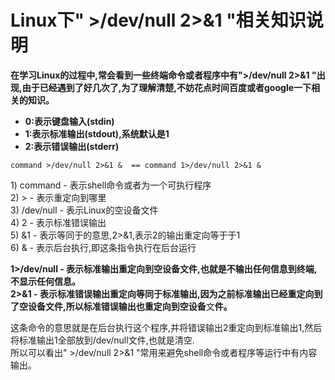 # Linux下" &gt;/dev/null 2&gt;&1 "相关知识说明

**在学习Linux的过程中,常会看到一些终端命令或者程序中有"&gt;/dev/null 2&gt;&1 "出现,由于已经遇到了好几次了,为了理解清楚,不妨花点时间百度或者google一下相关的知识。**

* **0:表示键盘输入\(stdin\)**
* **1:表示标准输出\(stdout\),系统默认是1**
* **2:表示错误输出\(stderr\)**

```
command >/dev/null 2>&1 &  == command 1>/dev/null 2>&1 &
```

1\) command - 表示shell命令或者为一个可执行程序  
2\) &gt; - 表示重定向到哪里  
3\) /dev/null - 表示Linux的空设备文件  
4\) 2 - 表示标准错误输出  
5\) &1 - 表示等同于的意思,2&gt;&1,表示2的输出重定向等于于1  
6\) & - 表示后台执行,即这条指令执行在后台运行

**1&gt;/dev/null - 表示标准输出重定向到空设备文件,也就是不输出任何信息到终端,不显示任何信息。  
2&gt;&1 - 表示标准错误输出重定向等同于标准输出,因为之前标准输出已经重定向到了空设备文件,所以标准错误输出也重定向到空设备**文**件。**

这条命令的意思就是在后台执行这个程序,并将错误输出2重定向到标准输出1,然后将标准输出1全部放到/dev/null文件,也就是清空.  
所以可以看出" &gt;/dev/null 2&gt;&1 "常用来避免shell命令或者程序等运行中有内容输出。

